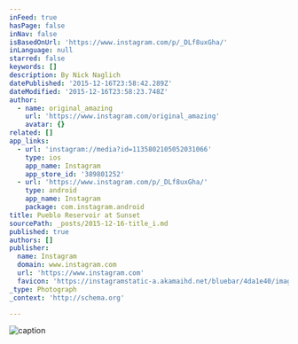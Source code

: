 ```yaml
---
inFeed: true
hasPage: false
inNav: false
isBasedOnUrl: 'https://www.instagram.com/p/_DLf8uxGha/'
inLanguage: null
starred: false
keywords: []
description: By Nick Naglich
datePublished: '2015-12-16T23:58:42.289Z'
dateModified: '2015-12-16T23:58:23.748Z'
author:
  - name: original_amazing
    url: 'https://www.instagram.com/original_amazing'
    avatar: {}
related: []
app_links:
  - url: 'instagram://media?id=1135802105052031066'
    type: ios
    app_name: Instagram
    app_store_id: '389801252'
  - url: 'https://www.instagram.com/p/_DLf8uxGha/'
    type: android
    app_name: Instagram
    package: com.instagram.android
title: Pueblo Reservoir at Sunset
sourcePath: _posts/2015-12-16-title_i.md
published: true
authors: []
publisher:
  name: Instagram
  domain: www.instagram.com
  url: 'https://www.instagram.com'
  favicon: 'https://instagramstatic-a.akamaihd.net/bluebar/4da1e40/images/ico/favicon.ico'
_type: Photograph
_context: 'http://schema.org'

---
```

![caption](https://s3-us-west-2.amazonaws.com/the-grid-img/p/381167070e789756ad537ead0ccf5a2de7857f8a.jpg)
